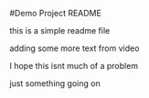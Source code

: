 #Demo Project README

this is a simple readme file

adding some more text from video

I hope this isnt much of a problem

just something going on
